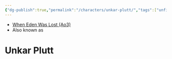 ```yaml
---
{"dg-publish":true,"permalink":"/characters/unkar-plutt/","tags":["unfinished"]}
---
```


- [When Eden Was Lost (Ao3)](https://archiveofourown.org/works/19334440/chapters/45992584)
- Also known as
# Unkar Plutt
